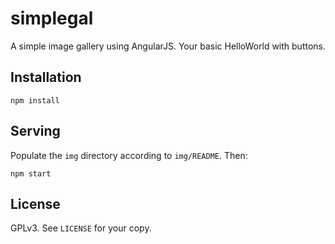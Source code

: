 # simplegal

A simple image gallery using AngularJS. Your basic HelloWorld with buttons.

## Installation

    npm install

## Serving

Populate the `img` directory according to `img/README`. Then:

    npm start

## License

GPLv3. See `LICENSE` for your copy.
